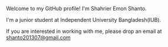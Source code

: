 Welcome to my GitHub profile! I'm Shahrier Emon Shanto.

I'm a junior student at Independent University Bangladesh(IUB).

If you are interested in working with me, please drop an email at shanto201307@gmail.com

